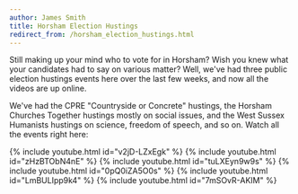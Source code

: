 ```yaml
---
author: James Smith
title: Horsham Election Hustings
redirect_from: /horsham_election_hustings.html
---
```

Still making up your mind who to vote for in Horsham? Wish you knew what your candidates had to say on various matter? Well, we've had three public election hustings events here over the last few weeks, and now all the videos are up online.

We've had the CPRE "Countryside or Concrete" hustings, the Horsham Churches Together hustings mostly on social issues, and the West Sussex Humanists hustings on science, freedom of speech, and so on. Watch all the events right here:

{% include youtube.html id="v2jD-LZxEgk" %}
{% include youtube.html id="zHzBTObN4nE" %}
{% include youtube.html id="tuLXEyn9w9s" %}
{% include youtube.html id="0pQ0iZA5O0s" %}
{% include youtube.html id="LmBULIpp9k4" %}
{% include youtube.html id="7mSOvR-AKIM" %}